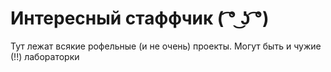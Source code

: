 # Интересный стаффчик ( ͡° ͜ʖ ͡°)
Тут лежат всякие рофельные (и не очень) проекты. Могут быть и чужие (!!) лабораторки
